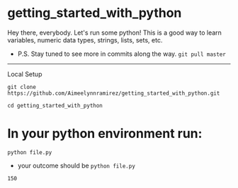 # getting_started_with_python

Hey there, everybody.
Let's run some python! 
This is a good way to learn variables, numeric data types, strings, lists, sets, etc.
- P.S. Stay tuned to see more in commits along the way.
`git pull master`
-------

Local Setup
```
git clone https://github.com/Aimeelynnramirez/getting_started_with_python.git

cd getting_started_with_python

```

# In your python environment run: 

`python file.py` 

- your outcome should be 
`python file.py`
                                     
`150`


